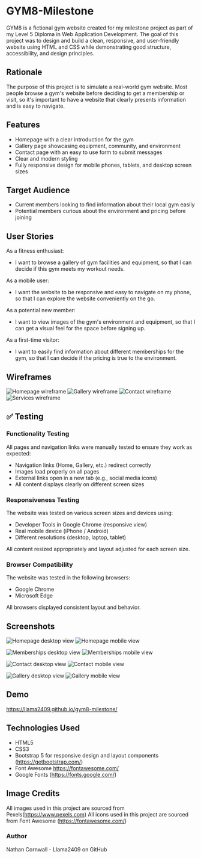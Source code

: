 # GYM8-Milestone

GYM8 is a fictional gym website created for my milestone project as part of my Level 5 Diploma in Web Application Development. The goal of this project was to design and build a clean, responsive, and user-friendly website using HTML and CSS while demonstrating good structure, accessibility, and design principles.

## Rationale

The purpose of this project is to simulate a real-world gym website. Most people browse a gym's website before deciding to get a membership or visit, so it's important to have a website that clearly presents information and is easy to navigate.

## Features

- Homepage with a clear introduction for the gym
- Gallery page showcasing equipment, community, and environment
- Contact page with an easy to use form to submit messages
- Clear and modern styling
- Fully responsive design for mobile phones, tablets, and desktop screen sizes

## Target Audience

- Current members looking to find information about their local gym easily
- Potential members curious about the environment and pricing before joining

## User Stories
As a fitness enthusiast:
- I want to browse a gallery of gym facilities and equipment,
 so that I can decide if this gym meets my workout needs.

As a mobile user:
- I want the website to be responsive and easy to navigate on my phone,
so that I can explore the website conveniently on the go.

As a potential new member:
- I want to view images of the gym's environment and equipment,
so that I can get a visual feel for the space before signing up.

As a first-time visitor:
- I want to easily find information about different memberships for the gym,
so that I can decide if the pricing is true to the environment.

## Wireframes

![Homepage wireframe](assets/wireframes/home.png)
![Gallery wireframe](assets/wireframes/gallery.png)
![Contact wireframe](assets/wireframes/contact.png)
![Services wireframe](assets/wireframes/services.png)

## ✅ Testing

### Functionality Testing

All pages and navigation links were manually tested to ensure they work as expected:

- Navigation links (Home, Gallery, etc.) redirect correctly
- Images load properly on all pages
- External links open in a new tab (e.g., social media icons)
- All content displays clearly on different screen sizes

### Responsiveness Testing

The website was tested on various screen sizes and devices using:

- Developer Tools in Google Chrome (responsive view)
- Real mobile device (iPhone / Android)
- Different resolutions (desktop, laptop, tablet)
  
All content resized appropriately and layout adjusted for each screen size.

### Browser Compatibility

The website was tested in the following browsers:

- Google Chrome
- Microsoft Edge

All browsers displayed consistent layout and behavior.

## Screenshots

![Homepage desktop view](assets/screenshots/homepagedesktop.png)
![Homepage mobile view](assets/screenshots/homepagemobile.png)

![Memberships desktop view](assets/screenshots/membershipsdesktop.png)
![Memberships mobile view](assets/screenshots/membershipsmobile.png)

![Contact desktop view](assets/screenshots/contactdesktop.png)
![Contact mobile view](assets/screenshots/contactmobile.png)

![Gallery desktop view](assets/screenshots/gallerydesktop.png)
![Gallery mobile view](assets/screenshots/gallerymobile.png)
## Demo

https://llama2409.github.io/gym8-milestone/

## Technologies Used
- HTML5
- CSS3
- Bootstrap 5 for responsive design and layout components (https://getbootstrap.com/)
- Font Awesome https://fontawesome.com/
- Google Fonts (https://fonts.google.com/)

## Image Credits

All images used in this project are sourced from Pexels(https://www.pexels.com)
All icons used in this project are sourced from Font Awesome (https://fontawesome.com/)

### Author
Nathan Cornwall - Llama2409 on GitHub